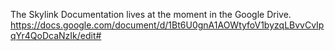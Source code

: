 The Skylink Documentation lives at the moment in the Google Drive.
https://docs.google.com/document/d/1Bt6U0gnA1AOWtyfoV1byzqLBvvCvIpqYr4QoDcaNzIk/edit#
